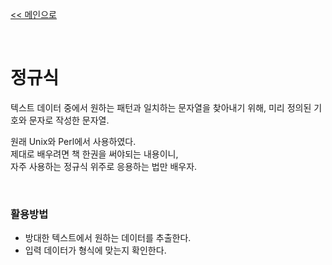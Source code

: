 [<< 메인으로](https://github.com/AtomicLiquors/Java_Wiki_Chb)

&nbsp;  

# 정규식
텍스트 데이터 중에서 원하는 패턴과 일치하는 문자열을 찾아내기 위해,
미리 정의된 기호와 문자로 작성한 문자열.  

원래 Unix와 Perl에서 사용하였다.  
제대로 배우려면 책 한권을 써야되는 내용이니,  
자주 사용하는 정규식 위주로 응용하는 법만 배우자.

&nbsp;  
### 활용방법
- 방대한 텍스트에서 원하는 데이터를 추출한다.
- 입력 데이터가 형식에 맞는지 확인한다.